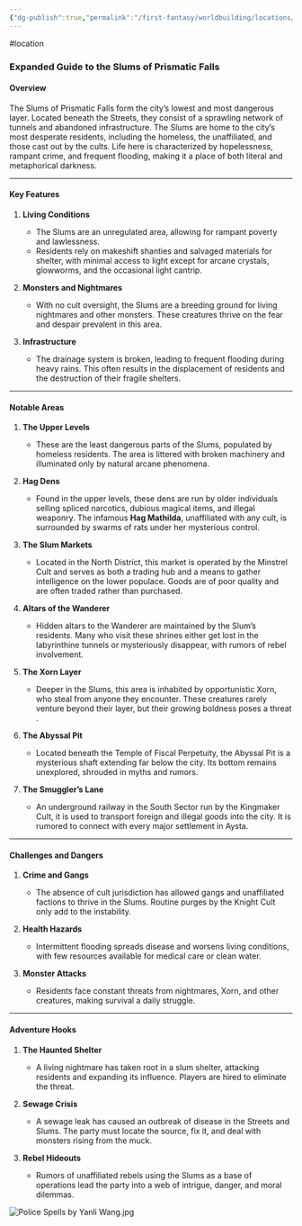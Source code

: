 ```yaml
---
{"dg-publish":true,"permalink":"/first-fantasy/worldbuilding/locations/the-falls/the-slums/","noteIcon":"","created":"2025-01-22T05:45:25.250+09:00","updated":"2025-02-01T23:45:54.253+09:00"}
---
```


#location 
### Expanded Guide to the Slums of Prismatic Falls

#### **Overview**

The Slums of Prismatic Falls form the city’s lowest and most dangerous layer. Located beneath the Streets, they consist of a sprawling network of tunnels and abandoned infrastructure. The Slums are home to the city’s most desperate residents, including the homeless, the unaffiliated, and those cast out by the cults. Life here is characterized by hopelessness, rampant crime, and frequent flooding, making it a place of both literal and metaphorical darkness​.

---

#### **Key Features**

1. **Living Conditions**
    
    - The Slums are an unregulated area, allowing for rampant poverty and lawlessness.
    - Residents rely on makeshift shanties and salvaged materials for shelter, with minimal access to light except for arcane crystals, glowworms, and the occasional light cantrip​.
2. **Monsters and Nightmares**
    
    - With no cult oversight, the Slums are a breeding ground for living nightmares and other monsters. These creatures thrive on the fear and despair prevalent in this area​.
3. **Infrastructure**
    
    - The drainage system is broken, leading to frequent flooding during heavy rains. This often results in the displacement of residents and the destruction of their fragile shelters​.

---

#### **Notable Areas**

1. **The Upper Levels**
    
    - These are the least dangerous parts of the Slums, populated by homeless residents. The area is littered with broken machinery and illuminated only by natural arcane phenomena​.
2. **Hag Dens**
    
    - Found in the upper levels, these dens are run by older individuals selling spliced narcotics, dubious magical items, and illegal weaponry. The infamous **Hag Mathilda**, unaffiliated with any cult, is surrounded by swarms of rats under her mysterious control​.
3. **The Slum Markets**
    
    - Located in the North District, this market is operated by the Minstrel Cult and serves as both a trading hub and a means to gather intelligence on the lower populace. Goods are of poor quality and are often traded rather than purchased​.
4. **Altars of the Wanderer**
    
    - Hidden altars to the Wanderer are maintained by the Slum’s residents. Many who visit these shrines either get lost in the labyrinthine tunnels or mysteriously disappear, with rumors of rebel involvement​.
5. **The Xorn Layer**
    
    - Deeper in the Slums, this area is inhabited by opportunistic Xorn, who steal from anyone they encounter. These creatures rarely venture beyond their layer, but their growing boldness poses a threat​.
6. **The Abyssal Pit**
    
    - Located beneath the Temple of Fiscal Perpetuity, the Abyssal Pit is a mysterious shaft extending far below the city. Its bottom remains unexplored, shrouded in myths and rumors​.
7. **The Smuggler’s Lane**
    
    - An underground railway in the South Sector run by the Kingmaker Cult, it is used to transport foreign and illegal goods into the city. It is rumored to connect with every major settlement in Aysta.

---

#### **Challenges and Dangers**

1. **Crime and Gangs**
    
    - The absence of cult jurisdiction has allowed gangs and unaffiliated factions to thrive in the Slums. Routine purges by the Knight Cult only add to the instability​.
2. **Health Hazards**
    
    - Intermittent flooding spreads disease and worsens living conditions, with few resources available for medical care or clean water​.
3. **Monster Attacks**
    
    - Residents face constant threats from nightmares, Xorn, and other creatures, making survival a daily struggle​.

---

#### **Adventure Hooks**

1. **The Haunted Shelter**
    
    - A living nightmare has taken root in a slum shelter, attacking residents and expanding its influence. Players are hired to eliminate the threat​.
2. **Sewage Crisis**
    
    - A sewage leak has caused an outbreak of disease in the Streets and Slums. The party must locate the source, fix it, and deal with monsters rising from the muck​.
3. **Rebel Hideouts**
    
    - Rumors of unaffiliated rebels using the Slums as a base of operations lead the party into a web of intrigue, danger, and moral dilemmas.


![Police Spells by Yanli Wang.jpg](/img/user/Attachments/Police%20Spells%20by%20Yanli%20Wang.jpg)